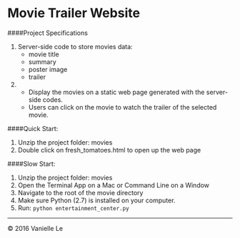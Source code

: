 # Movie Trailer Website

####Project Specifications
  1. Server-side code to store movies data:
	  - movie title
	  - summary
	  - poster image
	  - trailer
  2.  - Display the movies on a static web page generated with the server-side codes. 
      - Users can click on the movie to watch the trailer of the selected movie.

####Quick Start:
  1. Unzip the project folder: movies
  2. Double click on fresh_tomatoes.html to open up the web page

####Slow Start:
  1. Unzip the project folder: movies
  2. Open the Terminal App on a Mac or Command Line on a Window
  3. Navigate to the root of the movie directory
  4. Make sure Python (2.7) is installed on your computer.
  5. Run: ```python entertainment_center.py```

-------
© 2016 Vanielle Le
